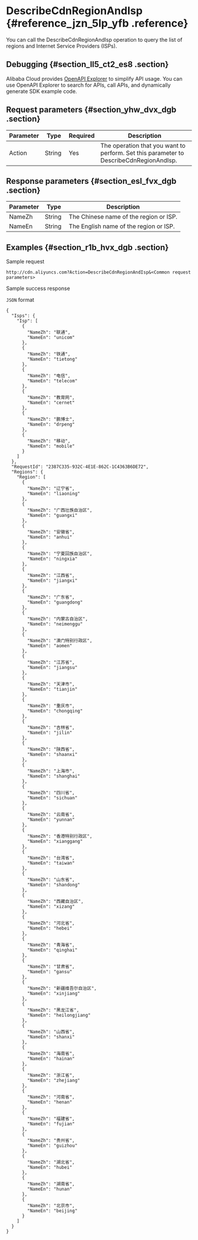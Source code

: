 # DescribeCdnRegionAndIsp {#reference_jzn_5lp_yfb .reference}

You can call the DescribeCdnRegionAndIsp operation to query the list of regions and Internet Service Providers \(ISPs\).

## Debugging {#section_ll5_ct2_es8 .section}

Alibaba Cloud provides [OpenAPI Explorer](https://api.aliyun.com/#/?product=Cdn&api=DescribeCdnRegionAndIsp) to simplify API usage. You can use OpenAPI Explorer to search for APIs, call APIs, and dynamically generate SDK example code.

## Request parameters {#section_yhw_dvx_dgb .section}

|Parameter|Type|Required|Description|
|---------|----|--------|-----------|
|Action|String |Yes|The operation that you want to perform. Set this parameter to DescribeCdnRegionAndIsp.|

## Response parameters {#section_esl_fvx_dgb .section}

|Parameter|Type|Description|
|---------|----|-----------|
|NameZh|String |The Chinese name of the region or ISP.|
|NameEn|String|The English name of the region or ISP.|

## Examples {#section_r1b_hvx_dgb .section}

Sample request

``` {#codeblock_cip_ens_0si}
http://cdn.aliyuncs.com?Action=DescribeCdnRegionAndIsp&<Common request parameters>
```

Sample success response

`JSON` format

``` {#codeblock_o96_74o_g13}
{
  "Isps": {
    "Isp": [
      {
        "NameZh": "联通",
        "NameEn": "unicom"
      },
      {
        "NameZh": "铁通",
        "NameEn": "tietong"
      },
      {
        "NameZh": "电信",
        "NameEn": "telecom"
      },
      {
        "NameZh": "教育网",
        "NameEn": "cernet"
      },
      {
        "NameZh": "鹏博士",
        "NameEn": "drpeng"
      },
      {
        "NameZh": "移动",
        "NameEn": "mobile"
      }
    ]
  },
  "RequestId": "2387C335-932C-4E1E-862C-1C4363B6DE72",
  "Regions": {
    "Region": [
      {
        "NameZh": "辽宁省",
        "NameEn": "liaoning"
      },
      {
        "NameZh": "广西壮族自治区",
        "NameEn": "guangxi"
      },
      {
        "NameZh": "安徽省",
        "NameEn": "anhui"
      },
      {
        "NameZh": "宁夏回族自治区",
        "NameEn": "ningxia"
      },
      {
        "NameZh": "江西省",
        "NameEn": "jiangxi"
      },
      {
        "NameZh": "广东省",
        "NameEn": "guangdong"
      },
      {
        "NameZh": "内蒙古自治区",
        "NameEn": "neimenggu"
      },
      {
        "NameZh": "澳门特别行政区",
        "NameEn": "aomen"
      },
      {
        "NameZh": "江苏省",
        "NameEn": "jiangsu"
      },
      {
        "NameZh": "天津市",
        "NameEn": "tianjin"
      },
      {
        "NameZh": "重庆市",
        "NameEn": "chongqing"
      },
      {
        "NameZh": "吉林省",
        "NameEn": "jilin"
      },
      {
        "NameZh": "陕西省",
        "NameEn": "shaanxi"
      },
      {
        "NameZh": "上海市",
        "NameEn": "shanghai"
      },
      {
        "NameZh": "四川省",
        "NameEn": "sichuan"
      },
      {
        "NameZh": "云南省",
        "NameEn": "yunnan"
      },
      {
        "NameZh": "香港特别行政区",
        "NameEn": "xianggang"
      },
      {
        "NameZh": "台湾省",
        "NameEn": "taiwan"
      },
      {
        "NameZh": "山东省",
        "NameEn": "shandong"
      },
      {
        "NameZh": "西藏自治区",
        "NameEn": "xizang"
      },
      {
        "NameZh": "河北省",
        "NameEn": "hebei"
      },
      {
        "NameZh": "青海省",
        "NameEn": "qinghai"
      },
      {
        "NameZh": "甘肃省",
        "NameEn": "gansu"
      },
      {
        "NameZh": "新疆维吾尔自治区",
        "NameEn": "xinjiang"
      },
      {
        "NameZh": "黑龙江省",
        "NameEn": "heilongjiang"
      },
      {
        "NameZh": "山西省",
        "NameEn": "shanxi"
      },
      {
        "NameZh": "海南省",
        "NameEn": "hainan"
      },
      {
        "NameZh": "浙江省",
        "NameEn": "zhejiang"
      },
      {
        "NameZh": "河南省",
        "NameEn": "henan"
      },
      {
        "NameZh": "福建省",
        "NameEn": "fujian"
      },
      {
        "NameZh": "贵州省",
        "NameEn": "guizhou"
      },
      {
        "NameZh": "湖北省",
        "NameEn": "hubei"
      },
      {
        "NameZh": "湖南省",
        "NameEn": "hunan"
      },
      {
        "NameZh": "北京市",
        "NameEn": "beijing"
      }
    ]
  }
}
```

